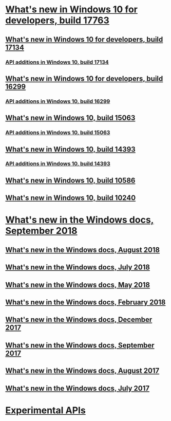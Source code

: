 # [What's new in Windows 10 for developers, build 17763](../whats-new/windows-10-build-17763.md)
## [What's new in Windows 10 for developers, build 17134](../whats-new/windows-10-build-17134.md)
### [API additions in Windows 10, build 17134](../whats-new/windows-10-build-17134-api-diff.md)
## [What's new in Windows 10 for developers, build 16299](../whats-new/windows-10-build-16299.md)
### [API additions in Windows 10, build 16299](../whats-new/windows-10-build-16299-api-diff.md)
## [What's new in Windows 10, build 15063](../whats-new/windows-10-build-15063.md)
### [API additions in Windows 10, build 15063](../whats-new/windows-10-build-15063-api-diff.md)
## [What's new in Windows 10, build 14393](../whats-new/windows-10-build-14393.md)
### [API additions in Windows 10, build 14393](../whats-new/windows-10-build-14393-api-diff.md)
## [What's new in Windows 10, build 10586](../whats-new/windows-10-build-10586.md)
## [What's new in Windows 10, build 10240](../whats-new/windows-10-build-10240.md)
# [What's new in the Windows docs, September 2018](../whats-new/windows-docs-september-2018.md)
## [What's new in the Windows docs, August 2018](../whats-new/windows-docs-august-2018.md)
## [What's new in the Windows docs, July 2018](../whats-new/windows-docs-july-2018.md)
## [What's new in the Windows docs, May 2018](../whats-new/windows-docs-may-2018.md)
## [What's new in the Windows docs, February 2018](../whats-new/windows-docs-february-2018.md)
## [What's new in the Windows docs, December 2017](../whats-new/windows-docs-december-2017.md)
## [What's new in the Windows docs, September 2017](../whats-new/windows-docs-september-2017.md)
## [What's new in the Windows docs, August 2017](../whats-new/windows-docs-august-2017.md)
## [What's new in the Windows docs, July 2017](../whats-new/windows-docs-july-2017.md)
# [Experimental APIs](../whats-new/experimental-apis.md)